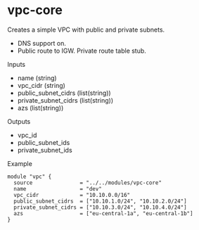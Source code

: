 # vpc-core

Creates a simple VPC with public and private subnets.

- DNS support on.
- Public route to IGW. Private route table stub.

Inputs
- name (string)
- vpc_cidr (string)
- public_subnet_cidrs (list(string))
- private_subnet_cidrs (list(string))
- azs (list(string))

Outputs
- vpc_id
- public_subnet_ids
- private_subnet_ids

Example
```hcl
module "vpc" {
  source               = "../../modules/vpc-core"
  name                 = "dev"
  vpc_cidr             = "10.10.0.0/16"
  public_subnet_cidrs  = ["10.10.1.0/24", "10.10.2.0/24"]
  private_subnet_cidrs = ["10.10.3.0/24", "10.10.4.0/24"]
  azs                  = ["eu-central-1a", "eu-central-1b"]
}
```